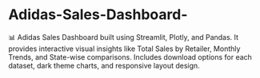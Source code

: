 # Adidas-Sales-Dashboard-
📊 Adidas Sales Dashboard built using Streamlit, Plotly, and Pandas.   It provides interactive visual insights like Total Sales by Retailer, Monthly Trends, and State-wise comparisons.   Includes download options for each dataset, dark theme charts, and responsive layout design.
